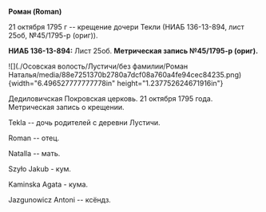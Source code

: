**Роман (Roman)**

21 октября 1795 г -- крещение дочери Текли (НИАБ 136-13-894, лист 25об,
№45/1795-р (ориг)).

**НИАБ 136-13-894:** Лист 25об. **Метрическая запись №45/1795-р
(ориг).**

![](./Осовская волость/Лустичи/без фамилии/Роман Наталья/media/88e7251370b2780a7dcf08a760a4fe94cec84235.png){width="6.496527777777778in"
height="1.237752624671916in"}

Дедиловичская Покровская церковь. 21 октября 1795 года. Метрическая
запись о крещении.

Tekla -- дочь родителей с деревни Лустичи.

Roman -- отец.

Natalla -- мать.

Szyło Jakub - кум.

Kaminska Agata - кума.

Jazgunowicz Antoni -- ксёндз.
